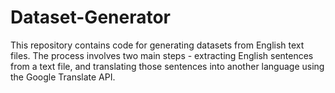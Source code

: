 # Dataset-Generator
This repository contains code for generating datasets from English text files. The process involves two main steps - extracting English sentences from a text file, and translating those sentences into another language using the Google Translate API.
